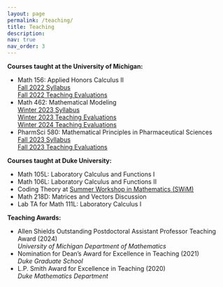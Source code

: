 ```yaml
---
layout: page
permalink: /teaching/
title: Teaching
description: 
nav: true
nav_order: 3
---
```


**Courses taught at the University of Michigan:** 
* Math 156: Applied Honors Calculus II\
[Fall 2022 Syllabus](/assets/pdf/156_syllabus.pdf)\
[Fall 2022 Teaching Evaluations](/assets/pdf/FA2022_156_evals.pdf)
* Math 462: Mathematical Modeling\
[Winter 2023 Syllabus](/assets/pdf/462_syllabus.pdf)\
[Winter 2023 Teaching Evaluations](/assets/pdf/WN2023_462_evals.pdf)\
[Winter 2024 Teaching Evaluations](/assets/pdf/WN2024_462_evals.pdf)
* PharmSci 580: Mathematical Principles in Pharmaceutical Sciences\
[Fall 2023 Syllabus](/assets/pdf/580_syllabus.pdf)\
[Fall 2023 Teaching Evaluations](/assets/pdf/FA2023_580_evals.pdf)

**Courses taught at Duke University:**
* Math 105L: Laboratory Calculus and Functions I
* Math 106L: Laboratory Calculus and Functions II
* Coding Theory at [Summer Workshop in Mathematics (SWiM)](https://sites.duke.edu/swim/)
* Math 218D: Matrices and Vectors Discussion
* Lab TA for Math 111L: Laboratory Calculus I

**Teaching Awards:**
* Allen Shields Outstanding Postdoctoral Assistant Professor Teaching Award (2024)\
_University of Michigan Department of Mathematics_
* Nomination for Dean’s Award for Excellence in Teaching (2021)\
_Duke Graduate School_
* L.P. Smith Award for Excellence in Teaching (2020)\
_Duke Mathematics Department_




